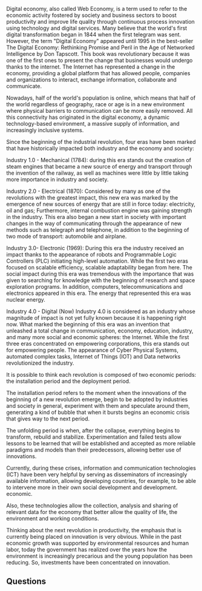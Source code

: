 Digital economy, also called Web Economy, is a term used to refer to the economic activity fostered by society and business sectors to boost productivity and improve life quality through continuous process innovation using technology and digital services.
Many believe that the world's first digital transformation began in 1844 when the first telegram was sent. However, the term "Digital Economy" appeared until 1995 in the best-seller The Digital Economy: Rethinking Promise and Peril in the Age of Networked Intelligence by Don Tapscott.
This book was revolutionary because it was one of the first ones to present the change that businesses would undergo thanks to the internet. The Internet has represented a change in the economy, providing a global platform that has allowed people, companies and organizations to interact, exchange information, collaborate and communicate.

Nowadays, half of the world's population is online, which means that half of the world regardless of geography, race or age is in a new environment where physical barriers to communication can be more easily removed. All this connectivity has originated in the digital economy, a dynamic technology-based environment, a massive supply of information, and increasingly inclusive systems.


Since the beginning of the industrial revolution, four eras have been marked that have historically impacted both industry and the economy and society:

Industry 1.0 - Mechanical (1784): during this era stands out the creation of steam engines that became a new source of energy and transport through the invention of the railway, as well as machines were little by little taking more importance in industry and society.

Industry 2.0 - Electrical (1870): Considered by many as one of the revolutions with the greatest impact, this new era was marked by the emergence of new sources of energy that are still in force today: electricity, oil and gas; Furthermore, internal combustion engine was gaining strength in the industry.
This era also began a new start in society with important changes in the way of communicating through the appearance of new methods such as telegraph and telephone, in addition to the beginning of two mode of transport: automobile and airplane.

Industry 3.0- Electronic (1969): During this era the industry received an impact thanks to the appearance of robots and Programmable Logic Controllers (PLC) initiating high-level automation. While the first two eras focused on scalable efficiency, scalable adaptability began from here.
The social impact during this era was tremendous with the importance that was given to searching for knowledge with the beginning of research and space exploration programs. In addition, computers, telecommunications and electronics appeared in this era.
The energy that represented this era was nuclear energy.

Industry 4.0 - Digital (Now)
Industry 4.0 is considered as an industry whose magnitude of impact is not yet fully known because it is happening right now.
What marked the beginning of this era was an invention that unleashed a total change in communication, economy, education, industry, and many more social and economic spheres: the Internet.
While the first three eras concentrated on empowering corporations, this era stands out for empowering people. The appearance of Cyber Physical Systems, automated complex tasks, Internet of Things (IOT) and Data networks revolutionized the industry.


It is possible to think each revolution is composed of two economic periods: the installation period and the deployment period.

The installation period refers to the moment when the innovations of the beginning of a new revolution emerge, begin to be adopted by industries and society in general, experiment with them and speculate around them, generating a kind of bubble that when it bursts begins an economic crisis that gives way to the next period.

The unfolding period is when, after the collapse, everything begins to transform, rebuild and stabilize. Experimentation and failed tests allow lessons to be learned that will be established and accepted as more reliable paradigms and models than their predecessors, allowing better use of innovations.

Currently, during these crises, information and communication technologies (ICT) have been very helpful by serving as disseminators of increasingly available information, allowing developing countries, for example, to be able to intervene more in their own social development and development. economic.

Also, these technologies allow the collection, analysis and sharing of relevant data for the economy that better allow the quality of life, the environment and working conditions.

Thinking about the next revolution in productivity, the emphasis that is currently being placed on innovation is very obvious. While in the past economic growth was supported by environmental resources and human labor, today the government has realized over the years how the environment is increasingly precarious and the young population has been reducing. So, investments have been concentrated on innovation.



## Questions

